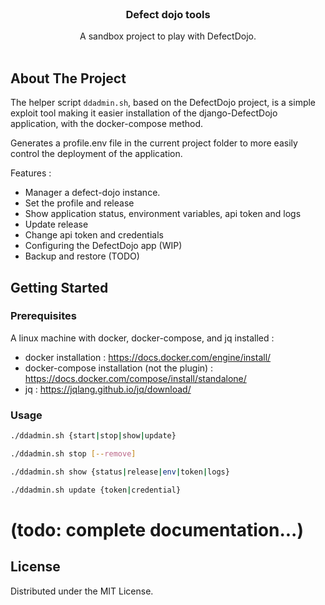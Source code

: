 <br/>
<p align="center">
  <h3 align="center">Defect dojo tools</h3>
  <p align="center">
    A sandbox project to play with DefectDojo.
    <br/>
    <br/>
  </p>
</p>

## About The Project

The helper script `ddadmin.sh`, based on the DefectDojo project, is a simple exploit tool making it easier 
installation of the django-DefectDojo application, with the docker-compose method.

Generates a profile.env file in the current project folder to more easily control the deployment of the application.

Features :

* Manager a defect-dojo instance.
* Set the profile and release
* Show application status, environment variables, api token and logs
* Update release
* Change api token and credentials
* Configuring the DefectDojo app (WIP)
* Backup and restore (TODO)

## Getting Started

### Prerequisites

A linux machine with docker, docker-compose, and jq installed :

* docker installation : https://docs.docker.com/engine/install/
* docker-compose installation (not the plugin) : https://docs.docker.com/compose/install/standalone/
* jq : https://jqlang.github.io/jq/download/

### Usage

```sh
./ddadmin.sh {start|stop|show|update}
```

```sh
./ddadmin.sh stop [--remove]
```

```sh
./ddadmin.sh show {status|release|env|token|logs}
```

```sh
./ddadmin.sh update {token|credential}
```

# (todo: complete documentation...)

## License

Distributed under the MIT License.
